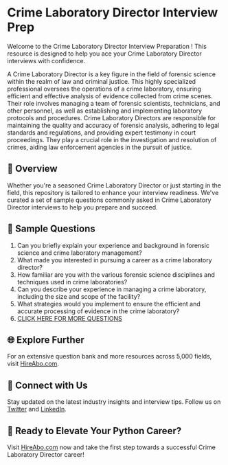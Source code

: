 # Crime Laboratory Director Interview Prep

Welcome to the Crime Laboratory Director Interview Preparation ! This resource is designed to help you ace your Crime Laboratory Director interviews with confidence.

A Crime Laboratory Director is a key figure in the field of forensic science within the realm of law and criminal justice. This highly specialized professional oversees the operations of a crime laboratory, ensuring efficient and effective analysis of evidence collected from crime scenes. Their role involves managing a team of forensic scientists, technicians, and other personnel, as well as establishing and implementing laboratory protocols and procedures. Crime Laboratory Directors are responsible for maintaining the quality and accuracy of forensic analysis, adhering to legal standards and regulations, and providing expert testimony in court proceedings. They play a crucial role in the investigation and resolution of crimes, aiding law enforcement agencies in the pursuit of justice.

## 🚀 Overview

Whether you're a seasoned Crime Laboratory Director or just starting in the field, this repository is tailored to enhance your interview readiness. We've curated a set of sample questions commonly asked in Crime Laboratory Director interviews to help you prepare and succeed.

## 📝 Sample Questions

1. Can you briefly explain your experience and background in forensic science and crime laboratory management?
2. What made you interested in pursuing a career as a crime laboratory director?
3. How familiar are you with the various forensic science disciplines and techniques used in crime laboratories?
4. Can you describe your experience in managing a crime laboratory, including the size and scope of the facility?
5. What strategies would you implement to ensure the efficient and accurate processing of evidence in the crime laboratory?
6. [CLICK HERE FOR MORE QUESTIONS](https://hireabo.com/job/9_4_39/Crime%20Laboratory%20Director)

## 🌐 Explore Further

For an extensive question bank and more resources across 5,000 fields, visit [HireAbo.com](https://www.hireabo.com).

## 📱 Connect with Us

Stay updated on the latest industry insights and interview tips. Follow us on [Twitter](https://twitter.com/hireabo) and [LinkedIn](https://www.linkedin.com/in/hire-abo-3609972a8/).

## 🚀 Ready to Elevate Your Python Career?

Visit [HireAbo.com](https://www.hireabo.com) now and take the first step towards a successful Crime Laboratory Director career!